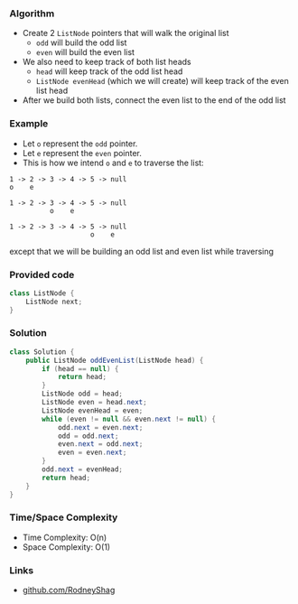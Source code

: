 ### Algorithm

- Create 2 `ListNode` pointers that will walk the original list
  -  `odd` will build the  odd list
  - `even` will build the even list
- We also need to keep track of both list heads
  - `head` will keep track of the odd list head
  - `ListNode evenHead` (which we will create) will keep track of the even list head
- After we build both lists, connect the even list to the end of the odd list

### Example

- Let `o` represent the  `odd` pointer.
- Let `e` represent the `even` pointer.
- This is how we intend `o` and `e` to traverse the list:

```
1 -> 2 -> 3 -> 4 -> 5 -> null
o    e

1 -> 2 -> 3 -> 4 -> 5 -> null
          o    e

1 -> 2 -> 3 -> 4 -> 5 -> null
                    o    e
```

except that we will be building an odd list and even list while traversing

### Provided code

```java
class ListNode {
    ListNode next;
}
```

### Solution

```java
class Solution {
    public ListNode oddEvenList(ListNode head) {
        if (head == null) {
            return head;
        }
        ListNode odd = head;
        ListNode even = head.next;
        ListNode evenHead = even;
        while (even != null && even.next != null) {
            odd.next = even.next;
            odd = odd.next;
            even.next = odd.next;
            even = even.next;
        }
        odd.next = evenHead;
        return head;
    }
}
```

### Time/Space Complexity

-  Time Complexity: O(n)
- Space Complexity: O(1)

### Links

- [github.com/RodneyShag](https://github.com/RodneyShag)
